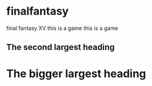 # finalfantasy
final fantasy XV
this is a game
this is a game
## The second largest heading
# The bigger largest heading
